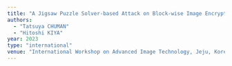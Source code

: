 ```yaml
---
title: "A Jigsaw Puzzle Solver-based Attack on Block-wise Image Encryption for Privacy-preserving DNNs"
authors:
  - "Tatsuya CHUMAN"
  - "Hitoshi KIYA"
year: 2023
type: "international"
venue: "International Workshop on Advanced Image Technology, Jeju, Korea, 2023-01-09."
---
```

